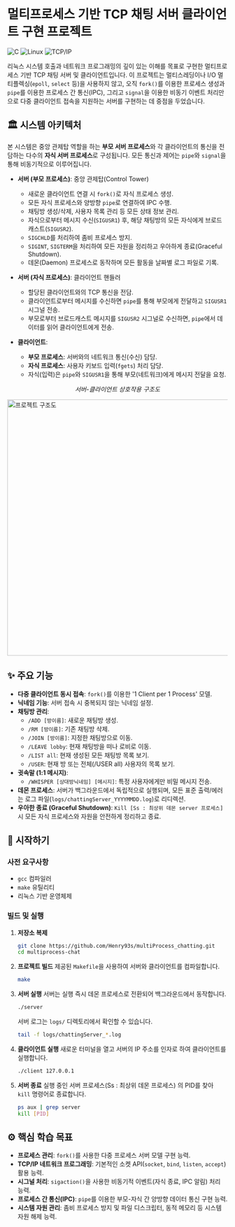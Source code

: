 # 멀티프로세스 기반 TCP 채팅 서버 클라이언트 구현 프로젝트

![C](https://img.shields.io/badge/C-Language-blue.svg?style=for-the-badge&logo=c)
![Linux](https://img.shields.io/badge/Linux-System_Call-yellowgreen.svg?style=for-the-badge&logo=linux)
![TCP/IP](https://img.shields.io/badge/Networking-TCP/IP-orange.svg?style=for-the-badge)

리눅스 시스템 호출과 네트워크 프로그래밍의 깊이 있는 이해를 목표로 구현한 멀티프로세스 기반 TCP 채팅 서버 및 클라이언트입니다. 이 프로젝트는 멀티스레딩이나 I/O 멀티플렉싱(`epoll`, `select` 등)을 사용하지 않고, 오직 `fork()`를 이용한 프로세스 생성과 `pipe`를 이용한 프로세스 간 통신(IPC), 그리고 `signal`을 이용한 비동기 이벤트 처리만으로 다중 클라이언트 접속을 지원하는 서버를 구현하는 데 중점을 두었습니다.

## 🏛️ 시스템 아키텍처

본 시스템은 중앙 관제탑 역할을 하는 **부모 서버 프로세스**와 각 클라이언트의 통신을 전담하는 다수의 **자식 서버 프로세스**로 구성됩니다. 모든 통신과 제어는 `pipe`와 `signal`을 통해 비동기적으로 이루어집니다.

-   **서버 (부모 프로세스)**: 중앙 관제탑(Control Tower)
    -   새로운 클라이언트 연결 시 `fork()`로 자식 프로세스 생성.
    -   모든 자식 프로세스와 양방향 `pipe`로 연결하여 IPC 수행.
    -   채팅방 생성/삭제, 사용자 목록 관리 등 모든 상태 정보 관리.
    -   자식으로부터 메시지 수신(`SIGUSR1`) 후, 해당 채팅방의 모든 자식에게 브로드캐스트(`SIGUSR2`).
    -   `SIGCHLD`를 처리하여 좀비 프로세스 방지.
    -   `SIGINT`, `SIGTERM`을 처리하여 모든 자원을 정리하고 우아하게 종료(Graceful Shutdown).
    -   데몬(Daemon) 프로세스로 동작하며 모든 활동을 날짜별 로그 파일로 기록.

-   **서버 (자식 프로세스)**: 클라이언트 핸들러
    -   할당된 클라이언트와의 TCP 통신을 전담.
    -   클라이언트로부터 메시지를 수신하면 `pipe`를 통해 부모에게 전달하고 `SIGUSR1` 시그널 전송.
    -   부모로부터 브로드캐스트 메시지를 `SIGUSR2` 시그널로 수신하면, `pipe`에서 데이터를 읽어 클라이언트에게 전송.

-   **클라이언트**:
    -   **부모 프로세스**: 서버와의 네트워크 통신(수신) 담당.
    -   **자식 프로세스**: 사용자 키보드 입력(`fgets`) 처리 담당.
    -   자식(입력)은 `pipe`와 `SIGUSR1`을 통해 부모(네트워크)에게 메시지 전달을 요청.


*<p align="center">서버-클라이언트 상호작용 구조도</p>*
<img width="2057" height="586" alt="프로젝트 구조도" src="https://github.com/user-attachments/assets/69b42e7c-336c-481a-9faa-e3c55dcc1cd2" />


## ✨ 주요 기능

-   **다중 클라이언트 동시 접속**: `fork()`를 이용한 '1 Client per 1 Process' 모델.
-   **닉네임 기능**: 서버 접속 시 중복되지 않는 닉네임 설정.
-   **채팅방 관리**:
    -   `/ADD [방이름]`: 새로운 채팅방 생성.
    -   `/RM [방이름]`: 기존 채팅방 삭제.
    -   `/JOIN [방이름]`: 지정한 채팅방으로 이동.
    -   `/LEAVE lobby`: 현재 채팅방을 떠나 로비로 이동.
    -   `/LIST all`: 현재 생성된 모든 채팅방 목록 보기.
    -   `/USER`: 현재 방 또는 전체(/USER all) 사용자의 목록 보기.
-   **귓속말 (1:1 메시지)**:
    -   `/WHISPER [상대방닉네임] [메시지]`: 특정 사용자에게만 비밀 메시지 전송.
-   **데몬 프로세스**: 서버가 백그라운드에서 독립적으로 실행되며, 모든 표준 출력/에러는 로그 파일(`logs/chattingServer_YYYYMMDD.log`)로 리디렉션.
-   **우아한 종료 (Graceful Shutdown)**: `Kill [Ss : 최상위 데몬 server 프로세스]` 시 모든 자식 프로세스와 자원을 안전하게 정리하고 종료.

## 🚀 시작하기

### 사전 요구사항
-   `gcc` 컴파일러
-   `make` 유틸리티
-   리눅스 기반 운영체제

### 빌드 및 실행

1.  **저장소 복제**
    ```bash
    git clone https://github.com/Henry93s/multiProcess_chatting.git
    cd multiprocess-chat
    ```

2.  **프로젝트 빌드**
    제공된 `Makefile`을 사용하여 서버와 클라이언트를 컴파일합니다.
    ```bash
    make
    ```

3.  **서버 실행**
    서버는 실행 즉시 데몬 프로세스로 전환되어 백그라운드에서 동작합니다.
    ```bash
    ./server
    ```
    서버 로그는 `logs/` 디렉토리에서 확인할 수 있습니다.
    ```bash
    tail -f logs/chattingServer_*.log
    ```

4.  **클라이언트 실행**
    새로운 터미널을 열고 서버의 IP 주소를 인자로 하여 클라이언트를 실행합니다.
    ```bash
    ./client 127.0.0.1
    ```

5.  **서버 종료**
    실행 중인 서버 프로세스(Ss : 최상위 데몬 프로세스) 의 PID를 찾아 `kill` 명령어로 종료합니다.
    ```bash
    ps aux | grep server
    kill [PID]
    ```

## ⚙️ 핵심 학습 목표

-   **프로세스 관리**: `fork()`를 사용한 다중 프로세스 서버 모델 구현 능력.
-   **TCP/IP 네트워크 프로그래밍**: 기본적인 소켓 API(`socket`, `bind`, `listen`, `accept`) 활용 능력.
-   **시그널 처리**: `sigaction()`을 사용한 비동기적 이벤트(자식 종료, IPC 알림) 처리 능력.
-   **프로세스 간 통신(IPC)**: `pipe`를 이용한 부모-자식 간 양방향 데이터 통신 구현 능력.
-   **시스템 자원 관리**: 좀비 프로세스 방지 및 파일 디스크립터, 동적 메모리 등 시스템 자원 해제 능력.
